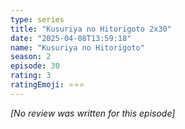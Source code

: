 ```yaml
---
type: series
title: "Kusuriya no Hitorigoto 2x30"
date: "2025-04-08T13:59:18"
name: "Kusuriya no Hitorigoto"
season: 2
episode: 30
rating: 3
ratingEmoji: ⭐️⭐️⭐️
---
```


*[No review was written for this episode]*
